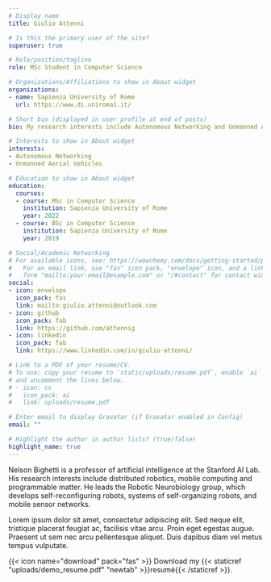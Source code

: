 ```yaml
---
# Display name
title: Giulio Attenni

# Is this the primary user of the site?
superuser: true

# Role/position/tagline
role: MSc Student in Computer Science

# Organizations/Affiliations to show in About widget
organizations:
- name: Sapienza University of Rome
  url: https://www.di.uniroma1.it/

# Short bio (displayed in user profile at end of posts)
bio: My research interests include Autonomous Networking and Unmanned Aerial Vehicles.

# Interests to show in About widget
interests:
- Autonomous Networking
- Unmanned Aerial Vehicles

# Education to show in About widget
education:
  courses:
  - course: MSc in Computer Science
    institution: Sapienza University of Rome
    year: 2022
  - course: BSc in Computer Science
    institution: Sapienza University of Rome
    year: 2019

# Social/Academic Networking
# For available icons, see: https://wowchemy.com/docs/getting-started/page-builder/#icons
#   For an email link, use "fas" icon pack, "envelope" icon, and a link in the
#   form "mailto:your-email@example.com" or "/#contact" for contact widget.
social:
- icon: envelope
  icon_pack: fas
  link: mailto:giulio.attenni@outlook.com
- icon: github
  icon_pack: fab
  link: https://github.com/attennig
- icon: linkedin
  icon_pack: fab
  link: https://www.linkedin.com/in/giulio-attenni/

# Link to a PDF of your resume/CV.
# To use: copy your resume to `static/uploads/resume.pdf`, enable `ai` icons in `params.toml`, 
# and uncomment the lines below.
# - icon: cv
#   icon_pack: ai
#   link: uploads/resume.pdf

# Enter email to display Gravatar (if Gravatar enabled in Config)
email: ""

# Highlight the author in author lists? (true/false)
highlight_name: true
---
```


Nelson Bighetti is a professor of artificial intelligence at the Stanford AI Lab. His research interests include distributed robotics, mobile computing and programmable matter. He leads the Robotic Neurobiology group, which develops self-reconfiguring robots, systems of self-organizing robots, and mobile sensor networks.

Lorem ipsum dolor sit amet, consectetur adipiscing elit. Sed neque elit, tristique placerat feugiat ac, facilisis vitae arcu. Proin eget egestas augue. Praesent ut sem nec arcu pellentesque aliquet. Duis dapibus diam vel metus tempus vulputate.

{{< icon name="download" pack="fas" >}} Download my {{< staticref "uploads/demo_resume.pdf" "newtab" >}}resumé{{< /staticref >}}.
